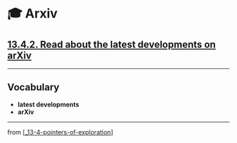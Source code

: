 # 🎓 Arxiv

## [**13.4.2.** Read about the latest developments on arXiv](https://livebook.manning.com/book/deep-learning-with-javascript/chapter-13/153)

---

## **Vocabulary**

- <b>latest developments</b>
- <b>arXiv</b>

<link rel="stylesheet" type="text/css" media="all" href="../../../assets/css/custom.css" />

---

from [[_13-4-pointers-of-exploration]]

[//begin]: # "Autogenerated link references for markdown compatibility"
[_13-4-pointers-of-exploration]: _13-4-pointers-of-exploration.md "🎓 Exploration"
[//end]: # "Autogenerated link references"
